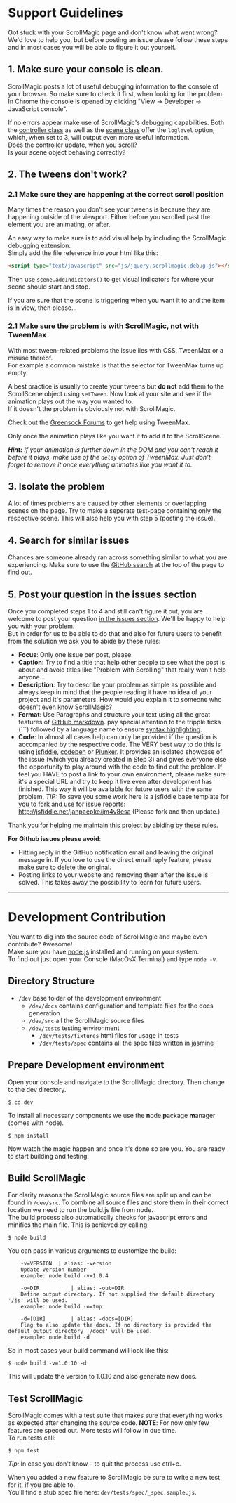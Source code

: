 # Support Guidelines

Got stuck with your ScrollMagic page and don't know what went wrong?  
We'd love to help you, but before posting an issue please follow these steps and in most cases you will be able to figure it out yourself.

## 1. Make sure your console is clean.
ScrollMagic posts a lot of useful debugging information to the console of your browser.
So make sure to check it first, when looking for the problem.  
In Chrome the console is opened by clicking "View -> Developer -> JavaScript console".

If no errors appear make use of ScrollMagic's debugging capabilities.
Both the [controller class](http://janpaepke.github.io/ScrollMagic/docs/ScrollMagic.html#ScrollMagic) as well as the [scene class](http://janpaepke.github.io/ScrollMagic/docs/ScrollScene.html#ScrollScene) offer the `loglevel` option, which, when set to 3, will output even more useful information.  
Does the controller update, when you scroll?  
Is your scene object behaving correctly?

## 2. The tweens don't work?

### 2.1 Make sure they are happening at the correct scroll position

Many times the reason you don't see your tweens is because they are happening outside of the viewport. Either before you scrolled past the element you are animating, or after.

An easy way to make sure is to add visual help by including the ScrollMagic debugging extension.  
Simply add the file reference into your html like this:
```html
<script type="text/javascript" src="js/jquery.scrollmagic.debug.js"></script>
```
Then use `scene.addIndicators()` to get visual indicators for where your scene should start and stop.

If you are sure that the scene is triggering when you want it to and the item is in view, then please...

### 2.1 Make sure the problem is with ScrollMagic, not with TweenMax
With most tween-related problems the issue lies with CSS, TweenMax or a misuse thereof.  
For example a common mistake is that the selector for TweenMax turns up empty.

A best practice is usually to create your tweens but **do not** add them to the ScrollScene object using `setTween`.
Now look at your site and see if the animation plays out the way you wanted to.  
If it doesn't the problem is obviously not with ScrollMagic.

Check out the [Greensock Forums](http://www.greensock.com/forums/forum/11-gsap/) to get help using TweenMax.

Only once the animation plays like you want it to add it to the ScrollScene.

_**Hint:** If your animation is further down in the DOM and you can't reach it before it plays, make use of the `delay` option of TweenMax. Just don't forget to remove it once everything animates like you want it to._


## 3. Isolate the problem
A lot of times problems are caused by other elements or overlapping scenes on the page. Try to make a seperate test-page containing only the respective scene. This will also help you with step 5 (posting the issue).

## 4. Search for similar issues
Chances are someone already ran across something similar to what you are experiencing.
Make sure to use the [GitHub search](https://github.com/janpaepke/ScrollMagic/search) at the top of the page to find out.

## 5. Post your question in the issues section
Once you completed steps 1 to 4 and still can't figure it out, you are welcome to post your question [in the issues section](https://github.com/janpaepke/ScrollMagic/issues). We'll be happy to help you with your problem.  
But in order for us to be able to do that and also for future users to benefit from the solution we ask you to abide by these rules:
 - **Focus**: Only one issue per post, please.
 - **Caption**: Try to find a title that help other people to see what the post is about and avoid titles like "Problem with Scrolling" that really won't help anyone...
 - **Description**: Try to describe your problem as simple as possible and always keep in mind that the people reading it have no idea of your project and it's parameters. How would you explain it to someone who doesn't even know ScrollMagic?
 - **Format**: Use Paragraphs and structure your text using all the great features of [GitHub markdown](https://help.github.com/articles/github-flavored-markdown). pay special attention to the tripple ticks (```) followed by a language name to ensure [syntax highlighting](https://help.github.com/articles/github-flavored-markdown#syntax-highlighting).
 - **Code**: In almost all cases help can only be provided if the question is accompanied by the respective code. The VERY best way to do this is using [jsfiddle](http://jsfiddle.net/), [codepen](http://codepen.io/) or [Plunker](http://plnkr.co/edit). It provides an isolated showcase of the issue (which you already created in Step 3) and gives everyone else the opportunity to play around with the code to find out the problem. If feel you HAVE to post a link to your own environment, please make sure it's a special URL and try to keep it live even after development has finished. This way it will be available for future users with the same problem.
_TIP:_ To save you some work here is a jsfiddle base template for you to fork and use for issue reports: http://jsfiddle.net/janpaepke/jm4v8esa (Please fork and then update.)

Thank you for helping me maintain this project by abiding by these rules.

**For Github issues please avoid**:
- Hitting reply in the GitHub notification email and leaving the original message in. If you love to use the direct email reply feature, please make sure to delete the original.
- Posting links to your website and removing them after the issue is solved. This takes away the possibility to learn for future users.

---
# Development Contribution
You want to dig into the source code of ScrollMagic and maybe even contribute? Awesome!  
Make sure you have [node.js](http://nodejs.org) installed and running on your system.  
To find out just open your Console (MacOsX Terminal) and type `node -v`.

## Directory Structure
* `/dev` base folder of the development environment
	* `/dev/docs` contains configuration and template files for the docs generation
	* `/dev/src` all the ScrollMagic source files
	* `/dev/tests` testing environment
		* `/dev/tests/fixtures` html files for usage in tests
		* `/dev/tests/spec` contains all the spec files written in [jasmine](http://jasmine.github.io)

## Prepare Development environment
Open your console and navigate to the ScrollMagic directory. Then change to the dev directory.
```Shell
$ cd dev
```
To install all necessary components we use the <b>n</b>ode <b>p</b>ackage <b>m</b>anager (comes with node).
```Shell
$ npm install
```
Now watch the magic happen and once it's done so are you. You are ready to start building and testing.

## Build ScrollMagic
For clarity reasons the ScrollMagic source files are split up and can be found in `/dev/src`.
To combine all source files and store them in their correct location we need to run the build.js file from node.  
The build process also automatically checks for javascript errors and minifies the main file.
This is achieved by calling:
```Shell
$ node build
```
You can pass in various arguments to customize the build:
```
 	-v=VERSION	| alias: -version
 	Update Version number
 	example: node build -v=1.0.4
 	
 	-o=DIR			| alias: -out=DIR
 	Define output directory. If not supplied the default directory '/js' will be used.
 	example: node build -o=tmp
 	
 	-d=[DIR]		| alias: -docs=[DIR]
 	Flag to also update the docs. If no directory is provided the default output directory '/docs' will be used.
 	example: node build -d
```
So in most cases your build command will look like this:
```Shell
$ node build -v=1.0.10 -d
```
This will update the version to 1.0.10 and also generate new docs.

## Test ScrollMagic
ScrollMagic comes with a test suite that makes sure that everything works as expected after changing the source code.
**NOTE**: For now only few features are speced out. More tests will follow in due time.  
To run tests call:
```Shell
$ npm test
```
*Tip:* In case you don't know – to quit the process use ctrl+c.

When you added a new feature to ScrollMagic be sure to write a new test for it, if you are able to.  
You'll find a stub spec file here: `dev/tests/spec/_spec.sample.js`.
